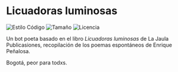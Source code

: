 # Licuadoras luminosas

![Estilo Código](https://github.com/enflujo/enflujo-plantilla-vite/actions/workflows/estilo-codigo.yml/badge.svg)
![Tamaño](https://img.shields.io/github/repo-size/enflujo/enflujo-plantilla-vite?color=%235757f7&label=Tama%C3%B1o%20repo&logo=open-access&logoColor=white)
![Licencia](https://img.shields.io/github/license/enflujo/enflujo-plantilla-vite?label=Licencia&logo=open-source-initiative&logoColor=white)

Un bot poeta basado en el libro _Licuadoras luminosas_ de La Jaula Publicasiones, recopilación de los poemas espontáneos de Enrique Peñalosa.

Bogotá, peor para todxs.
